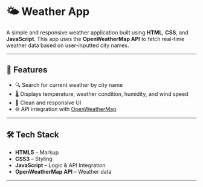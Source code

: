 # 🌤️ Weather App

A simple and responsive weather application built using **HTML**, **CSS**, and **JavaScript**. This app uses the **OpenWeatherMap API** to fetch real-time weather data based on user-inputted city names.

---

## 🚀 Features

- 🔍 Search for current weather by city name
- 🌡️ Displays temperature, weather condition, humidity, and wind speed
- 🎨 Clean and responsive UI
- 🌐 API integration with [OpenWeatherMap](https://openweathermap.org/)

---

## 🛠️ Tech Stack

- **HTML5** – Markup
- **CSS3** – Styling
- **JavaScript** – Logic & API Integration
- **OpenWeatherMap API** – Weather data

---
